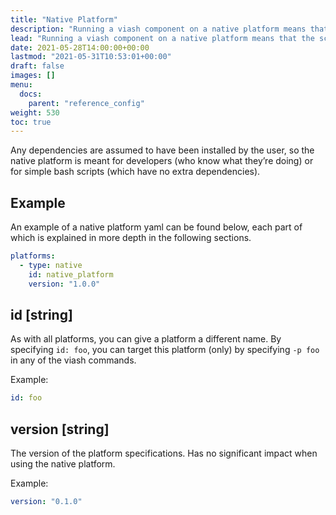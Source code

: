 ```yaml
---
title: "Native Platform"
description: "Running a viash component on a native platform means that the script will be executed in your current environment."
lead: "Running a viash component on a native platform means that the script will be executed in your current environment."
date: 2021-05-28T14:00:00+00:00
lastmod: "2021-05-31T10:53:01+00:00"
draft: false
images: []
menu:
  docs:
    parent: "reference_config"
weight: 530
toc: true
---
```




Any dependencies are assumed to have been installed by the user, so the
native platform is meant for developers (who know what they’re doing) or
for simple bash scripts (which have no extra dependencies).

## Example

An example of a native platform yaml can be found below, each part of
which is explained in more depth in the following sections.

``` yaml
platforms:
  - type: native
    id: native_platform
    version: "1.0.0"
```

## id \[string\]

As with all platforms, you can give a platform a different name. By
specifying `id: foo`, you can target this platform (only) by specifying
`-p foo` in any of the viash commands.

Example:

``` yaml
id: foo
```

## version \[string\]

The version of the platform specifications. Has no significant impact
when using the native platform.

Example:

``` yaml
version: "0.1.0"
```
